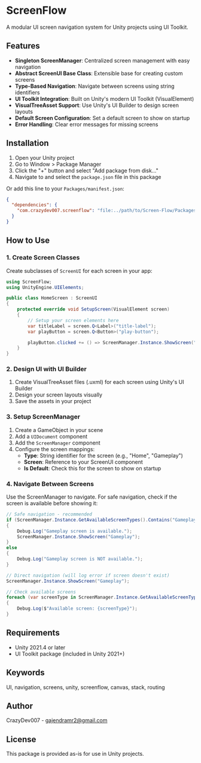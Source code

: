 # ScreenFlow

A modular UI screen navigation system for Unity projects using UI Toolkit.

## Features

- **Singleton ScreenManager**: Centralized screen management with easy navigation
- **Abstract ScreenUI Base Class**: Extensible base for creating custom screens
- **Type-Based Navigation**: Navigate between screens using string identifiers
- **UI Toolkit Integration**: Built on Unity's modern UI Toolkit (VisualElement)
- **VisualTreeAsset Support**: Use Unity's UI Builder to design screen layouts
- **Default Screen Configuration**: Set a default screen to show on startup
- **Error Handling**: Clear error messages for missing screens

## Installation

1. Open your Unity project
2. Go to Window > Package Manager
3. Click the "+" button and select "Add package from disk..."
4. Navigate to and select the `package.json` file in this package

Or add this line to your `Packages/manifest.json`:

```json
{
  "dependencies": {
    "com.crazydev007.screenflow": "file:../path/to/Screen-Flow/Packages/com.crazydev007.screenflow"
  }
}
```

## How to Use

### 1. Create Screen Classes

Create subclasses of `ScreenUI` for each screen in your app:

```csharp
using ScreenFlow;
using UnityEngine.UIElements;

public class HomeScreen : ScreenUI
{
    protected override void SetupScreen(VisualElement screen)
    {
        // Setup your screen elements here
        var titleLabel = screen.Q<Label>("title-label");
        var playButton = screen.Q<Button>("play-button");

        playButton.clicked += () => ScreenManager.Instance.ShowScreen("Gameplay");
    }
}
```

### 2. Design UI with UI Builder

1. Create VisualTreeAsset files (.uxml) for each screen using Unity's UI Builder
2. Design your screen layouts visually
3. Save the assets in your project

### 3. Setup ScreenManager

1. Create a GameObject in your scene
2. Add a `UIDocument` component
3. Add the `ScreenManager` component
4. Configure the screen mappings:
   - **Type**: String identifier for the screen (e.g., "Home", "Gameplay")
   - **Screen**: Reference to your ScreenUI component
   - **Is Default**: Check this for the screen to show on startup

### 4. Navigate Between Screens

Use the ScreenManager to navigate. For safe navigation, check if the screen is available before showing it:

```csharp
// Safe navigation - recommended
if (ScreenManager.Instance.GetAvailableScreenTypes().Contains("Gameplay"))
{
    Debug.Log("Gameplay screen is available.");
    ScreenManager.Instance.ShowScreen("Gameplay");
}
else
{
    Debug.Log("Gameplay screen is NOT available.");
}

// Direct navigation (will log error if screen doesn't exist)
ScreenManager.Instance.ShowScreen("Gameplay");

// Check available screens
foreach (var screenType in ScreenManager.Instance.GetAvailableScreenTypes())
{
    Debug.Log($"Available screen: {screenType}");
}
```

## Requirements

- Unity 2021.4 or later
- UI Toolkit package (included in Unity 2021+)

## Keywords

UI, navigation, screens, unity, screenflow, canvas, stack, routing

## Author

CrazyDev007 - gajendramr2@gmail.com

## License

This package is provided as-is for use in Unity projects.

